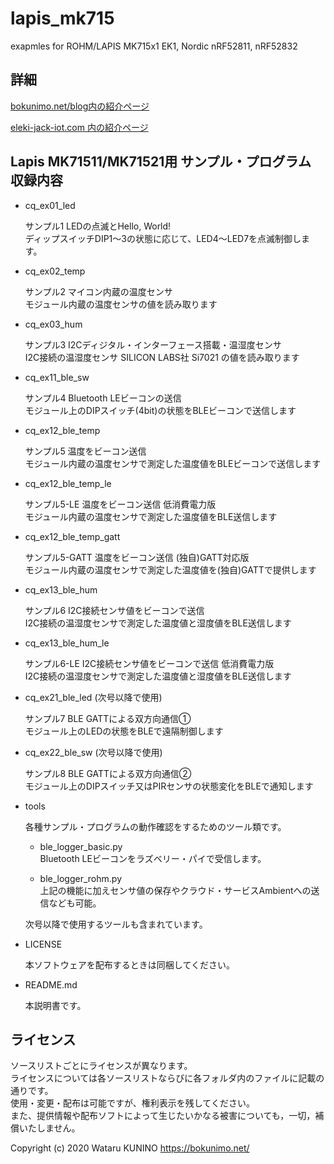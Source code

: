 # lapis_mk715
exapmles for ROHM/LAPIS MK715x1 EK1, Nordic nRF52811, nRF52832

## 詳細

[bokunimo.net/blog内の紹介ページ](https://bokunimo.net/blog/esp/883/#Bluetooth_LE%E3%83%9E%E3%82%A4%E3%82%B3%E3%83%B3%E6%90%AD%E8%BC%89LAPIS_MK715%E9%96%8B%E7%99%BA%E3%83%9C%E3%83%BC%E3%83%89_%E7%94%A8%E9%80%94%E5%88%A5%E3%82%B5%E3%83%B3%E3%83%97%E3%83%AB%E3%83%BB%E3%83%97%E3%83%AD%E3%82%B0%E3%83%A9%E3%83%A06%E6%9C%AC%E3%81%A7%E5%AD%A6%E3%81%B3%E3%81%AA%E3%81%8C%E3%82%89%E8%A9%A6%E3%81%99BLE%E3%83%97%E3%83%AD%E3%82%B0%E3%83%A9%E3%83%9F%E3%83%B3%E3%82%B0)

[eleki-jack-iot.com 内の紹介ページ](https://eleki-jack-iot.com/2020/07/28/bluetooth-le%e3%83%9e%e3%82%a4%e3%82%b3%e3%83%b3%e6%90%ad%e8%bc%89-lapis-mk715%e9%96%8b%e7%99%ba%e3%83%9c%e3%83%bc%e3%83%89-%e7%94%a8%e9%80%94%e5%88%a5%e3%82%b5%e3%83%b3%e3%83%97%e3%83%ab%e3%83%bb/)

## Lapis MK71511/MK71521用 サンプル・プログラム 収録内容

- cq_ex01_led

	サンプル1 LEDの点滅とHello, World!  
	ディップスイッチDIP1～3の状態に応じて、LED4～LED7を点滅制御します。  

- cq_ex02_temp

	サンプル2 マイコン内蔵の温度センサ  
	モジュール内蔵の温度センサの値を読み取ります  

- cq_ex03_hum

	サンプル3 I2Cディジタル・インターフェース搭載・温湿度センサ  
	I2C接続の温湿度センサ SILICON LABS社 Si7021 の値を読み取ります  

- cq_ex11_ble_sw

	サンプル4 Bluetooth LEビーコンの送信  
	モジュール上のDIPスイッチ(4bit)の状態をBLEビーコンで送信します  

- cq_ex12_ble_temp

	サンプル5 温度をビーコン送信  
	モジュール内蔵の温度センサで測定した温度値をBLEビーコンで送信します  

- cq_ex12_ble_temp_le

	サンプル5-LE 温度をビーコン送信 低消費電力版  
	モジュール内蔵の温度センサで測定した温度値をBLE送信します  

- cq_ex12_ble_temp_gatt

	サンプル5-GATT 温度をビーコン送信 (独自)GATT対応版  
	モジュール内蔵の温度センサで測定した温度値を(独自)GATTで提供します  

- cq_ex13_ble_hum

	サンプル6 I2C接続センサ値をビーコンで送信  
	I2C接続の温湿度センサで測定した温度値と湿度値をBLE送信します  

- cq_ex13_ble_hum_le

	サンプル6-LE I2C接続センサ値をビーコンで送信 低消費電力版  
	I2C接続の温湿度センサで測定した温度値と湿度値をBLE送信します  

- cq_ex21_ble_led (次号以降で使用)

	サンプル7 BLE GATTによる双方向通信①  
	モジュール上のLEDの状態をBLEで遠隔制御します  

- cq_ex22_ble_sw (次号以降で使用)

	サンプル8 BLE GATTによる双方向通信②  
	モジュール上のDIPスイッチ又はPIRセンサの状態変化をBLEで通知します  

- tools

	各種サンプル・プログラムの動作確認をするためのツール類です。  
	
	- ble_logger_basic.py  
		Bluetooth LEビーコンをラズベリー・パイで受信します。  
	
	- ble_logger_rohm.py  
		上記の機能に加えセンサ値の保存やクラウド・サービスAmbientへの送信なども可能。  
	
	次号以降で使用するツールも含まれています。  

- LICENSE

	本ソフトウェアを配布するときは同梱してください。  

- README.md

	本説明書です。  

## ライセンス

ソースリストごとにライセンスが異なります。  
ライセンスについては各ソースリストならびに各フォルダ内のファイルに記載の通りです。  
使用・変更・配布は可能ですが、権利表示を残してください。  
また、提供情報や配布ソフトによって生じたいかなる被害についても，一切，補償いたしません。  

Copyright (c) 2020 Wataru KUNINO
https://bokunimo.net/
